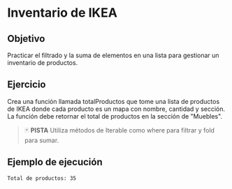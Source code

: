 # Inventario de IKEA

## Objetivo

Practicar el filtrado y la suma de elementos en una lista para gestionar un inventario de productos.

## Ejercicio

Crea una función llamada totalProductos que tome una lista de productos de IKEA donde cada producto es un mapa con nombre, cantidad y sección. La función debe retornar el total de productos en la sección de "Muebles".

> :black_joker: **PISTA**
Utiliza métodos de Iterable como where para filtrar y fold para sumar.


## Ejemplo de ejecución

~~~sh
Total de productos: 35
~~~